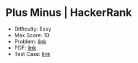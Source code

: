 # Plus Minus | HackerRank

- Difficulty: Easy
- Max Score: 10
- Problem: <a href="https://www.hackerrank.com/challenges/plus-minus/problem" target="_blank" rel="noopener noreferrer">link</a>
- PDF: <a href="https://www.hackerrank.com/rest/contests/master/challenges/plus-minus/download_pdf?language=English" target="_blank" rel="noopener noreferrer">link</a>
- Test Case: <a href="https://www.hackerrank.com/rest/contests/master/challenges/plus-minus/download_testcases" target="_blank" rel="noopener noreferrer">link</a>
